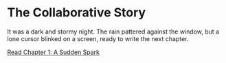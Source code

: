 # The Collaborative Story

It was a dark and stormy night. The rain pattered against the window, but a lone cursor blinked on a screen, ready to write the next chapter.

[Read Chapter 1: A Sudden Spark](chapter_1.py)

